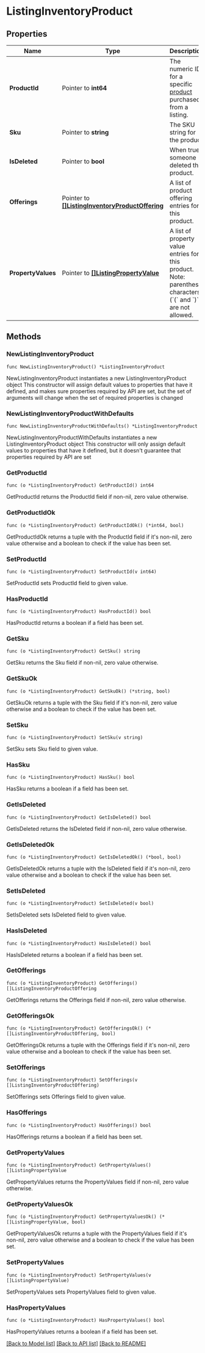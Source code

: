 # ListingInventoryProduct

## Properties

Name | Type | Description | Notes
------------ | ------------- | ------------- | -------------
**ProductId** | Pointer to **int64** | The numeric ID for a specific [product](/documentation/reference#tag/ShopListing-Product) purchased from a listing. | [optional] 
**Sku** | Pointer to **string** | The SKU string for the product | [optional] 
**IsDeleted** | Pointer to **bool** | When true, someone deleted this product. | [optional] 
**Offerings** | Pointer to [**[]ListingInventoryProductOffering**](ListingInventoryProductOffering.md) | A list of product offering entries for this product. | [optional] 
**PropertyValues** | Pointer to [**[]ListingPropertyValue**](ListingPropertyValue.md) | A list of property value entries for this product. Note: parenthesis characters (&#x60;(&#x60; and &#x60;)&#x60;) are not allowed. | [optional] 

## Methods

### NewListingInventoryProduct

`func NewListingInventoryProduct() *ListingInventoryProduct`

NewListingInventoryProduct instantiates a new ListingInventoryProduct object
This constructor will assign default values to properties that have it defined,
and makes sure properties required by API are set, but the set of arguments
will change when the set of required properties is changed

### NewListingInventoryProductWithDefaults

`func NewListingInventoryProductWithDefaults() *ListingInventoryProduct`

NewListingInventoryProductWithDefaults instantiates a new ListingInventoryProduct object
This constructor will only assign default values to properties that have it defined,
but it doesn't guarantee that properties required by API are set

### GetProductId

`func (o *ListingInventoryProduct) GetProductId() int64`

GetProductId returns the ProductId field if non-nil, zero value otherwise.

### GetProductIdOk

`func (o *ListingInventoryProduct) GetProductIdOk() (*int64, bool)`

GetProductIdOk returns a tuple with the ProductId field if it's non-nil, zero value otherwise
and a boolean to check if the value has been set.

### SetProductId

`func (o *ListingInventoryProduct) SetProductId(v int64)`

SetProductId sets ProductId field to given value.

### HasProductId

`func (o *ListingInventoryProduct) HasProductId() bool`

HasProductId returns a boolean if a field has been set.

### GetSku

`func (o *ListingInventoryProduct) GetSku() string`

GetSku returns the Sku field if non-nil, zero value otherwise.

### GetSkuOk

`func (o *ListingInventoryProduct) GetSkuOk() (*string, bool)`

GetSkuOk returns a tuple with the Sku field if it's non-nil, zero value otherwise
and a boolean to check if the value has been set.

### SetSku

`func (o *ListingInventoryProduct) SetSku(v string)`

SetSku sets Sku field to given value.

### HasSku

`func (o *ListingInventoryProduct) HasSku() bool`

HasSku returns a boolean if a field has been set.

### GetIsDeleted

`func (o *ListingInventoryProduct) GetIsDeleted() bool`

GetIsDeleted returns the IsDeleted field if non-nil, zero value otherwise.

### GetIsDeletedOk

`func (o *ListingInventoryProduct) GetIsDeletedOk() (*bool, bool)`

GetIsDeletedOk returns a tuple with the IsDeleted field if it's non-nil, zero value otherwise
and a boolean to check if the value has been set.

### SetIsDeleted

`func (o *ListingInventoryProduct) SetIsDeleted(v bool)`

SetIsDeleted sets IsDeleted field to given value.

### HasIsDeleted

`func (o *ListingInventoryProduct) HasIsDeleted() bool`

HasIsDeleted returns a boolean if a field has been set.

### GetOfferings

`func (o *ListingInventoryProduct) GetOfferings() []ListingInventoryProductOffering`

GetOfferings returns the Offerings field if non-nil, zero value otherwise.

### GetOfferingsOk

`func (o *ListingInventoryProduct) GetOfferingsOk() (*[]ListingInventoryProductOffering, bool)`

GetOfferingsOk returns a tuple with the Offerings field if it's non-nil, zero value otherwise
and a boolean to check if the value has been set.

### SetOfferings

`func (o *ListingInventoryProduct) SetOfferings(v []ListingInventoryProductOffering)`

SetOfferings sets Offerings field to given value.

### HasOfferings

`func (o *ListingInventoryProduct) HasOfferings() bool`

HasOfferings returns a boolean if a field has been set.

### GetPropertyValues

`func (o *ListingInventoryProduct) GetPropertyValues() []ListingPropertyValue`

GetPropertyValues returns the PropertyValues field if non-nil, zero value otherwise.

### GetPropertyValuesOk

`func (o *ListingInventoryProduct) GetPropertyValuesOk() (*[]ListingPropertyValue, bool)`

GetPropertyValuesOk returns a tuple with the PropertyValues field if it's non-nil, zero value otherwise
and a boolean to check if the value has been set.

### SetPropertyValues

`func (o *ListingInventoryProduct) SetPropertyValues(v []ListingPropertyValue)`

SetPropertyValues sets PropertyValues field to given value.

### HasPropertyValues

`func (o *ListingInventoryProduct) HasPropertyValues() bool`

HasPropertyValues returns a boolean if a field has been set.


[[Back to Model list]](../README.md#documentation-for-models) [[Back to API list]](../README.md#documentation-for-api-endpoints) [[Back to README]](../README.md)



